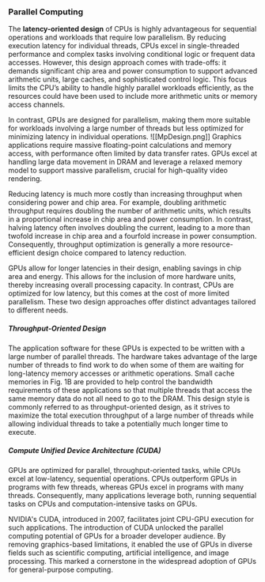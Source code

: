 ### Parallel Computing

The **latency-oriented design** of CPUs is highly advantageous for sequential operations and workloads that require low parallelism. By reducing execution latency for individual threads, CPUs excel in single-threaded performance and complex tasks involving conditional logic or frequent data accesses. However, this design approach comes with trade-offs: it demands significant chip area and power consumption to support advanced arithmetic units, large caches, and sophisticated control logic. This focus limits the CPU’s ability to handle highly parallel workloads efficiently, as the resources could have been used to include more arithmetic units or memory access channels. 

In contrast, GPUs are designed for parallelism, making them more suitable for workloads involving a large number of threads but less optimized for minimizing latency in individual operations.
![[MpDesign.png]]
Graphics applications require massive floating-point calculations and memory access, with performance often limited by data transfer rates. GPUs excel at handling large data movement in DRAM and leverage a relaxed memory model to support massive parallelism, crucial for high-quality video rendering.

Reducing latency is much more costly than increasing throughput when considering power and chip area. For example, doubling arithmetic throughput requires doubling the number of arithmetic units, which results in a proportional increase in chip area and power consumption. In contrast, halving latency often involves doubling the current, leading to a more than twofold increase in chip area and a fourfold increase in power consumption. Consequently, throughput optimization is generally a more resource-efficient design choice compared to latency reduction.

GPUs allow for longer latencies in their design, enabling savings in chip area and energy. This allows for the inclusion of more hardware units, thereby increasing overall processing capacity. In contrast, CPUs are optimized for low latency, but this comes at the cost of more limited parallelism. These two design approaches offer distinct advantages tailored to different needs.

##### Throughput-Oriented Design
The application software for these GPUs is expected to be written with a large number of parallel threads. The hardware takes advantage of the large number of threads to find work to do when some of them are waiting for long-latency memory accesses or arithmetic operations.  Small cache memories in Fig. 1B are provided to help control the bandwidth requirements of these applications so that multiple threads that access the same memory data do not all need to go to the DRAM. This design style is commonly referred to as throughput-oriented design, as it strives to maximize the total execution throughput of a large number of threads while allowing individual threads to take a potentially much longer time to execute.

##### Compute Unified Device Architecture (CUDA)
GPUs are optimized for parallel, throughput-oriented tasks, while CPUs excel at low-latency, sequential operations. CPUs outperform GPUs in programs with few threads, whereas GPUs excel in programs with many threads. Consequently, many applications leverage both, running sequential tasks on CPUs and computation-intensive tasks on GPUs. 

NVIDIA's CUDA, introduced in 2007, facilitates joint CPU-GPU execution for such applications. The introduction of CUDA unlocked the parallel computing potential of GPUs for a broader developer audience. By removing graphics-based limitations, it enabled the use of GPUs in diverse fields such as scientific computing, artificial intelligence, and image processing. This marked a cornerstone in the widespread adoption of GPUs for general-purpose computing.
